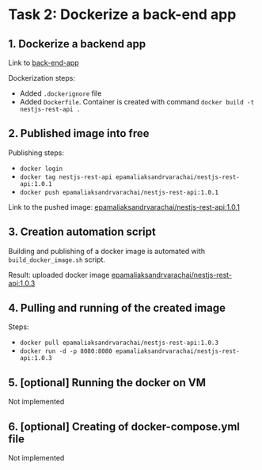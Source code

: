 # Task 2: Dockerize a back-end app

## 1. Dockerize a backend app

Link to [back-end-app](https://github.com/EPAM-JS-Competency-center/nestjs-rest-api/tree/feat/devops-cicd-lab)

Dockerization steps:
- Added `.dockerignore` file
- Added `Dockerfile`. Container is created with command `docker build -t nestjs-rest-api .`

## 2. Published image into free 

Publishing steps:
- `docker login`
- `docker tag nestjs-rest-api epamaliaksandrvarachai/nestjs-rest-api:1.0.1`
- `docker push epamaliaksandrvarachai/nestjs-rest-api:1.0.1`

Link to the pushed image: [epamaliaksandrvarachai/nestjs-rest-api:1.0.1](https://hub.docker.com/layers/epamaliaksandrvarachai/nestjs-rest-api/1.0.1/images/sha256-6b659d261934dbae09880a04768cc59b3e201ef2a73ca26f7d3c8cdf572c1a7e?context=repo)

## 3. Creation automation script

Building and publishing of a docker image is automated with `build_docker_image.sh` script.

Result: uploaded docker image [epamaliaksandrvarachai/nestjs-rest-api:1.0.3](https://hub.docker.com/layers/epamaliaksandrvarachai/nestjs-rest-api/1.0.3/images/sha256-dd94b4dbded675ea2d5a129375d11b3a9d47cd7dcd0f9a2b738f408567fe43e4?context=repo)

## 4. Pulling and running of the created image

Steps:
- `docker pull epamaliaksandrvarachai/nestjs-rest-api:1.0.3`
- `docker run -d -p 8080:8080 epamaliaksandrvarachai/nestjs-rest-api:1.0.3`

## 5. [optional] Running the docker on VM

Not implemented

## 6. [optional] Creating of docker-compose.yml file

Not implemented
